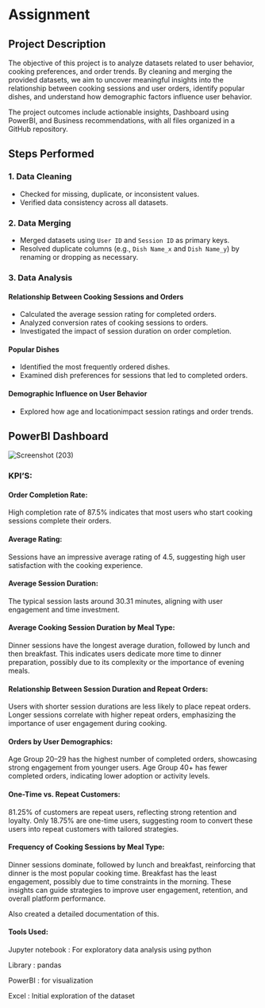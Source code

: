 # Assignment
## Project Description
The objective of this project is to analyze datasets related to user behavior, cooking preferences, and order trends. By cleaning and merging the provided datasets, we aim to uncover meaningful insights into the relationship between cooking sessions and user orders, identify popular dishes, and understand how demographic factors influence user behavior. 

The project outcomes include actionable insights, Dashboard using PowerBI, and Business recommendations, with all files organized in a GitHub repository.
## Steps Performed

### 1. Data Cleaning
- Checked for missing, duplicate, or inconsistent values.
- Verified data consistency across all datasets.

### 2. Data Merging
- Merged datasets using `User ID` and `Session ID` as primary keys.
- Resolved duplicate columns (e.g., `Dish Name_x` and `Dish Name_y`) by renaming or dropping as necessary.

### 3. Data Analysis
#### Relationship Between Cooking Sessions and Orders
- Calculated the average session rating for completed orders.
- Analyzed conversion rates of cooking sessions to orders.
- Investigated the impact of session duration on order completion.

#### Popular Dishes
- Identified the most frequently ordered dishes.
- Examined dish preferences for sessions that led to completed orders.

#### Demographic Influence on User Behavior
- Explored how age and locationimpact session ratings and order trends.

## PowerBI Dashboard
![Screenshot (203)](https://github.com/user-attachments/assets/b2a1751f-ce4b-481e-b828-66d4ee80d1d9)

### KPI’S: 
#### Order Completion Rate:
High completion rate of 87.5% indicates that most users who start cooking sessions complete their orders.
#### Average Rating:
Sessions have an impressive average rating of 4.5, suggesting high user satisfaction with the cooking experience.
#### Average Session Duration:
The typical session lasts around 30.31 minutes, aligning with user engagement and time investment.
#### Average Cooking Session Duration by Meal Type:
Dinner sessions have the longest average duration, followed by lunch and then breakfast.
This indicates users dedicate more time to dinner preparation, possibly due to its complexity or the importance of evening meals.
#### Relationship Between Session Duration and Repeat Orders:
Users with shorter session durations are less likely to place repeat orders.
Longer sessions correlate with higher repeat orders, emphasizing the importance of user engagement during cooking.
#### Orders by User Demographics:
Age Group 20–29 has the highest number of completed orders, showcasing strong engagement from younger users.
Age Group 40+ has fewer completed orders, indicating lower adoption or activity levels.
#### One-Time vs. Repeat Customers:
81.25% of customers are repeat users, reflecting strong retention and loyalty.
Only 18.75% are one-time users, suggesting room to convert these users into repeat customers with tailored strategies.
#### Frequency of Cooking Sessions by Meal Type:
Dinner sessions dominate, followed by lunch and breakfast, reinforcing that dinner is the most popular cooking time.
Breakfast has the least engagement, possibly due to time constraints in the morning.
These insights can guide strategies to improve user engagement, retention, and overall platform performance.

Also created a detailed documentation of this.

#### Tools Used:
Jupyter notebook : For exploratory data analysis using python

Library : pandas

PowerBI : for visualization

Excel : Initial exploration of the dataset



